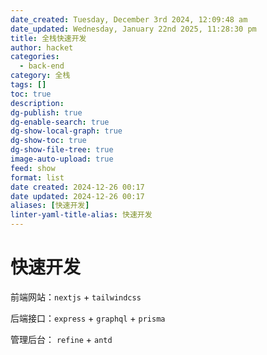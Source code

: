 ```yaml
---
date_created: Tuesday, December 3rd 2024, 12:09:48 am
date_updated: Wednesday, January 22nd 2025, 11:28:30 pm
title: 全栈快速开发
author: hacket
categories:
  - back-end
category: 全栈
tags: []
toc: true
description: 
dg-publish: true
dg-enable-search: true
dg-show-local-graph: true
dg-show-toc: true
dg-show-file-tree: true
image-auto-upload: true
feed: show
format: list
date created: 2024-12-26 00:17
date updated: 2024-12-26 00:17
aliases: [快速开发]
linter-yaml-title-alias: 快速开发
---
```


# 快速开发

前端网站：`nextjs` + `tailwindcss`

后端接口：`express` + `graphql` + `prisma`

管理后台： `refine` + `antd`
